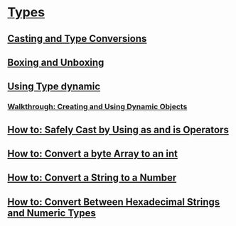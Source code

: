 # [Types](index.md)
## [Casting and Type Conversions](casting-and-type-conversions.md)
## [Boxing and Unboxing](boxing-and-unboxing.md)
## [Using Type dynamic](using-type-dynamic.md)
### [Walkthrough: Creating and Using Dynamic Objects](walkthrough-creating-and-using-dynamic-objects.md)
## [How to: Safely Cast by Using as and is Operators](how-to-safely-cast-by-using-as-and-is-operators.md)
## [How to: Convert a byte Array to an int](how-to-convert-a-byte-array-to-an-int.md)
## [How to: Convert a String to a Number](how-to-convert-a-string-to-a-number.md)
## [How to: Convert Between Hexadecimal Strings and Numeric Types](how-to-convert-between-hexadecimal-strings-and-numeric-types.md)
